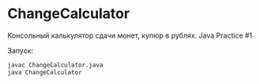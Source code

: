 # ChangeCalculator
Консольный калькулятор сдачи монет, купюр в рублях. Java Practice #1

Запуск:

```bash
javac ChangeCalculator.java
java ChangeCalculator
```
